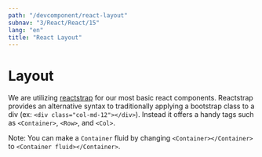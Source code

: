 ```yaml
---
path: "/devcomponent/react-layout"
subnav: "3/React/React/15"
lang: "en"
title: "React Layout"
---
```


# Layout
We are utilizing [reactstrap](https://reactstrap.github.io/) for our most basic react components. Reactstrap provides an alternative syntax to traditionally applying a bootstrap class to a div (ex: `<div class="col-md-12"></div>`). Instead it offers a handy tags such as `<Container>`, `<Row>`, and `<Col>`. 

Note: You can make a `Container` fluid by changing `<Container></Container>` to `<Container fluid></Container>`.
<reactlayout1></reactlayout1>